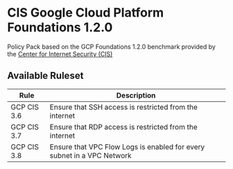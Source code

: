 # CIS Google Cloud Platform Foundations 1.2.0

Policy Pack based on the GCP Foundations 1.2.0 benchmark provided by the [Center for Internet Security (CIS)](https://www.cisecurity.org/benchmark/google_cloud_computing_platform/)

## Available Ruleset

| Rule        | Description                                                            |
| ----------- | ---------------------------------------------------------------------- |
| GCP CIS 3.6 | Ensure that SSH access is restricted from the internet                 |
| GCP CIS 3.7 | Ensure that RDP access is restricted from the internet                 |
| GCP CIS 3.8 | Ensure that VPC Flow Logs is enabled for every subnet in a VPC Network |
